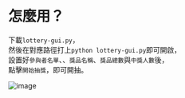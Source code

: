 # 怎麼用？
下載` lottery-gui.py `，   
然後在對應路徑打上` python lottery-gui.py `即可開啟，   
設置好` 參與者名單 `、、` 獎品名稱 `、` 獎品總數 `與` 中獎人數 `後，   
點擊` 開始抽獎 `，即可開抽。   

![image](https://github.com/user-attachments/assets/8c69315a-7017-4f16-b978-7c3bd7c50fde)
